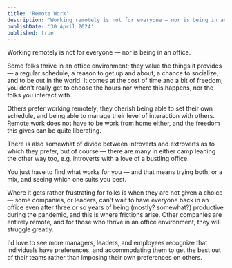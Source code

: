 ```yaml
---
title: 'Remote Work'
description: "Working remotely is not for everyone — nor is being in an office."
publishDate: '30 April 2024'
published: true
---
```


Working remotely is not for everyone — nor is being in an office.

Some folks thrive in an office environment; they value the things it provides — a regular schedule, a reason to get up and about, a chance to socialize, and to be out in the world. It comes at the cost of time and a bit of freedom; you don't really get to choose the hours nor where this happens, nor the folks you interact with.

Others prefer working remotely; they cherish being able to set their own schedule, and being able to manage their level of interaction with others. Remote work does not have to be work from home either, and the freedom this gives can be quite liberating.

There is also somewhat of divide between introverts and extroverts as to which they prefer, but of course — there are many in either camp leaning the other way too, e.g. introverts with a love of a bustling office.

You just have to find what works for you — and that means trying both, or a mix, and seeing which one suits you best.

Where it gets rather frustrating for folks is when they are not given a choice — some companies, or leaders, can't wait to have everyone back in an office even after three or so years of being (mostly? somewhat?) productive during the pandemic, and this is where frictions arise. Other companies are entirely remote, and for those who thrive in an office environment, they will struggle greatly.

I'd love to see more managers, leaders, and employees recognize that individuals have preferences, and accommodating them to get the best out of their teams rather than imposing their own preferences on others. 